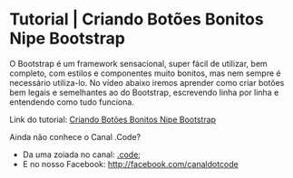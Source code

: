 # Tutorial | Criando Botões Bonitos Nipe Bootstrap

O Bootstrap é um framework sensacional, super fácil de utilizar, bem completo, com estilos e componentes muito bonitos, mas nem sempre é necessário utiliza-lo. 
No vídeo abaixo iremos aprender como criar botões bem legais e semelhantes ao do Bootstrap, escrevendo linha por linha e entendendo como tudo funciona.

Link do tutorial:
[Criando Botões Bonitos Nipe Bootstrap](https://youtu.be/lWA76-AHkmoe)

Ainda não conhece o Canal .Code?
* Da uma zoiada no canal: [.code](https://dotcode.net.br/youtube);
* E no nosso Facebook: http://facebook.com/canaldotcode
